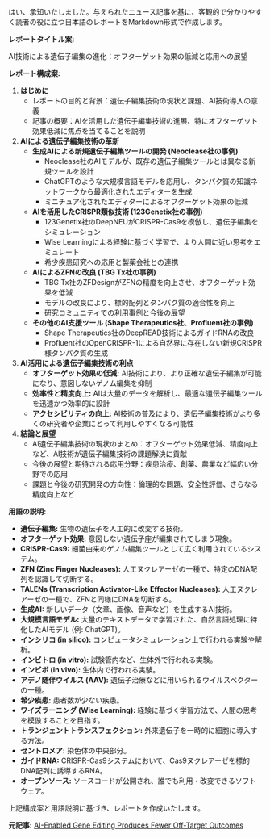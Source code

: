 はい、承知いたしました。与えられたニュース記事を基に、客観的で分かりやすく読者の役に立つ日本語のレポートをMarkdown形式で作成します。

**レポートタイトル案:**

AI技術による遺伝子編集の進化：オフターゲット効果の低減と応用への展望

**レポート構成案:**

1.  **はじめに**
    *   レポートの目的と背景：遺伝子編集技術の現状と課題、AI技術導入の意義
    *   記事の概要：AIを活用した遺伝子編集技術の進展、特にオフターゲット効果低減に焦点を当てることを説明
2.  **AIによる遺伝子編集技術の革新**
    *   **生成AIによる新規遺伝子編集ツールの開発 (Neoclease社の事例)**
        *   Neoclease社のAIモデルが、既存の遺伝子編集ツールとは異なる新規ツールを設計
        *   ChatGPTのような大規模言語モデルを応用し、タンパク質の知識ネットワークから最適化されたエディターを生成
        *   ミニチュア化されたエディターによるオフターゲット効果の低減
    *   **AIを活用したCRISPR類似技術 (123Genetix社の事例)**
        *   123Genetix社のDeepNEUがCRISPR-Cas9を模倣し、遺伝子編集をシミュレーション
        *   Wise Learningによる経験に基づく学習で、より人間に近い思考をエミュレート
        *   希少疾患研究への応用と製薬会社との連携
    *   **AIによるZFNの改良 (TBG Tx社の事例)**
        *   TBG Tx社のZFDesignがZFNの精度を向上させ、オフターゲット効果を低減
        *   モデルの改良により、標的配列とタンパク質の適合性を向上
        *   研究コミュニティでの利用事例と今後の展望
    *   **その他のAI支援ツール (Shape Therapeutics社、Profluent社の事例)**
        *   Shape Therapeutics社のDeepREAD技術によるガイドRNAの改良
        *   Profluent社のOpenCRISPR-1による自然界に存在しない新規CRISPR様タンパク質の生成
3.  **AI活用による遺伝子編集技術の利点**
    *   **オフターゲット効果の低減:** AI技術により、より正確な遺伝子編集が可能になり、意図しないゲノム編集を抑制
    *   **効率性と精度向上:** AIは大量のデータを解析し、最適な遺伝子編集ツールを迅速かつ効率的に設計
    *   **アクセシビリティの向上:** AI技術の普及により、遺伝子編集技術がより多くの研究者や企業にとって利用しやすくなる可能性
4.  **結論と展望**
    *   AI遺伝子編集技術の現状のまとめ：オフターゲット効果低減、精度向上など、AI技術が遺伝子編集技術の課題解決に貢献
    *   今後の展望と期待される応用分野：疾患治療、創薬、農業など幅広い分野での応用
    *   課題と今後の研究開発の方向性：倫理的な問題、安全性評価、さらなる精度向上など

**用語の説明:**

*   **遺伝子編集:** 生物の遺伝子を人工的に改変する技術。
*   **オフターゲット効果:** 意図しない遺伝子座が編集されてしまう現象。
*   **CRISPR-Cas9:**  細菌由来のゲノム編集ツールとして広く利用されているシステム。
*   **ZFN (Zinc Finger Nucleases):** 人工ヌクレアーゼの一種で、特定のDNA配列を認識して切断する。
*   **TALENs (Transcription Activator-Like Effector Nucleases):** 人工ヌクレアーゼの一種で、ZFNと同様にDNAを切断する。
*   **生成AI:**  新しいデータ（文章、画像、音声など）を生成するAI技術。
*   **大規模言語モデル:** 大量のテキストデータで学習された、自然言語処理に特化したAIモデル (例: ChatGPT)。
*   **インシリコ (in silico):**  コンピュータシミュレーション上で行われる実験や解析。
*   **インビトロ (in vitro):**  試験管内など、生体外で行われる実験。
*   **インビボ (in vivo):**  生体内で行われる実験。
*   **アデノ随伴ウイルス (AAV):**  遺伝子治療などに用いられるウイルスベクターの一種。
*   **希少疾患:** 患者数が少ない疾患。
*   **ワイズラーニング (Wise Learning):**  経験に基づく学習方法で、人間の思考を模倣することを目指す。
*   **トランジェントトランスフェクション:**  外来遺伝子を一時的に細胞に導入する方法。
*   **セントロメア:**  染色体の中央部分。
*   **ガイドRNA:**  CRISPR-Cas9システムにおいて、Cas9ヌクレアーゼを標的DNA配列に誘導するRNA。
*   **オープンソース:**  ソースコードが公開され、誰でも利用・改変できるソフトウェア。

上記構成案と用語説明に基づき、レポートを作成いたします。

**元記事:** [AI-Enabled Gene Editing Produces Fewer Off-Target Outcomes](https://www.genengnews.com/topics/artificial-intelligence/ai-enabled-gene-editing-produces-fewer-off-target-outcomes/)